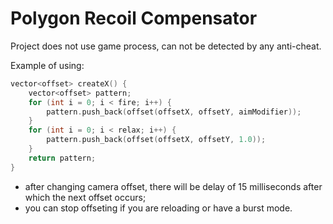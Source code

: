 # Polygon Recoil Compensator

Project does not use game process, can not be detected by any anti-cheat.

Example of using:
``` C++
vector<offset> createX() {
    vector<offset> pattern;
    for (int i = 0; i < fire; i++) {
        pattern.push_back(offset(offsetX, offsetY, aimModifier));
    }
    for (int i = 0; i < relax; i++) {
        pattern.push_back(offset(offsetX, offsetY, 1.0));
    }
    return pattern;
}
```

- after changing camera offset, there will be delay of 15 milliseconds after which the next offset occurs;
- you can stop offseting if you are reloading or have a burst mode.
